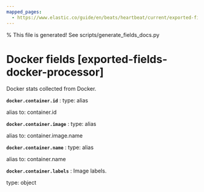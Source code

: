 ```yaml
---
mapped_pages:
  - https://www.elastic.co/guide/en/beats/heartbeat/current/exported-fields-docker-processor.html
---
```


% This file is generated! See scripts/generate_fields_docs.py

# Docker fields [exported-fields-docker-processor]

Docker stats collected from Docker.

**`docker.container.id`**
:   type: alias

alias to: container.id


**`docker.container.image`**
:   type: alias

alias to: container.image.name


**`docker.container.name`**
:   type: alias

alias to: container.name


**`docker.container.labels`**
:   Image labels.

type: object


